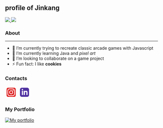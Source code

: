## profile of Jinkang
<a href="https://github.com/anuraghazra/github-readme-stats">
  <img src="https://github-readme-stats.vercel.app/api?username=jinkang-0&theme=tokyonight&hide=prs&show_icons=true">
</a>
<a href="https://github.com/anuraghazra/github-readme-stats">
  <img src="https://github-readme-stats.vercel.app/api/top-langs/?username=anuraghazra&layout=compact&theme=tokyonight">
</a>

<br>

### About
---
- 🔭 I’m currently trying to recreate classic arcade games with Javascript
- 🌱 I’m currently learning Java and *pixel art*
- 👯 I’m looking to collaborate on a game project
- ⚡ Fun fact: I like **cookies**

### Contacts
[<img src="assets/instagram.png" width=30px height=30px style="padding:5px">](https://instagram.com/zdrm0/)
[<img src="assets/linkedin.png" width=30px height = 30px style="padding:5px">](https://www.linkedin.com/in/jinkang-fang-64b6021b3/)

### My Portfolio

[![My portfolio](https://github-readme-stats.vercel.app/api/pin/?username=jinkang-0&repo=portfolio&theme=cobalt)](https://github.com/jinkang-0/portfolio)

